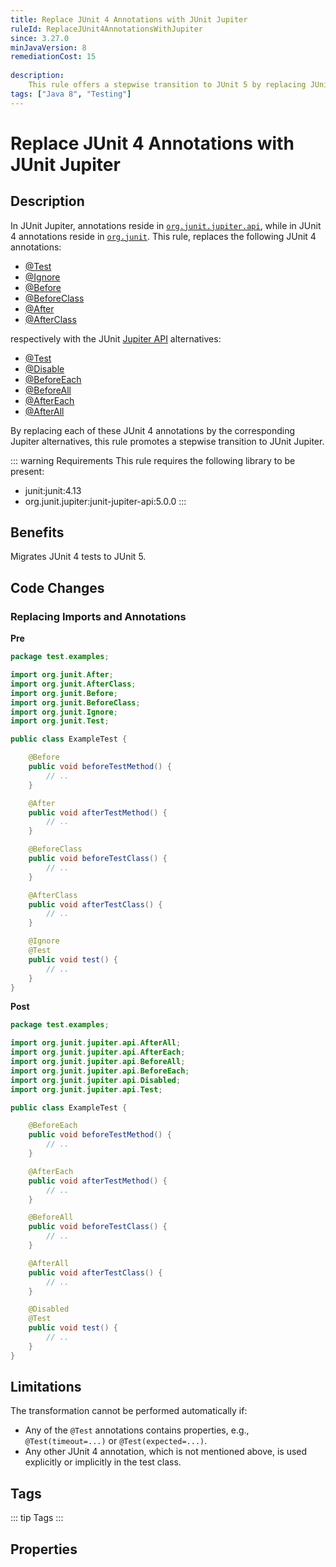 ```yaml
---
title: Replace JUnit 4 Annotations with JUnit Jupiter
ruleId: ReplaceJUnit4AnnotationsWithJupiter
since: 3.27.0
minJavaVersion: 8
remediationCost: 15
    
description:
    This rule offers a stepwise transition to JUnit 5 by replacing JUnit 4 annotations @Test, @Ignore, @Before, @BeforeClass, @After, and @AfterClass with their corresponding Jupiter alternatives.
tags: ["Java 8", "Testing"]
---
```


# Replace JUnit 4 Annotations with JUnit Jupiter

## Description

In JUnit Jupiter, annotations reside in [`org.junit.jupiter.api`](https://junit.org/junit5/docs/5.0.1/api/org/junit/jupiter/api/package-summary.html), while in JUnit 4 annotations reside in [`org.junit`](https://junit.org/junit4/javadoc/latest/).
This rule, replaces the following JUnit 4 annotations:
* [@Test](https://junit.org/junit4/javadoc/latest/org/junit/Test.html)
* [@Ignore](https://junit.org/junit4/javadoc/latest/org/junit/Ignore.html)
* [@Before](https://junit.org/junit4/javadoc/latest/org/junit/Before.html)
* [@BeforeClass](https://junit.org/junit4/javadoc/latest/org/junit/BeforeClass.html)
* [@After](https://junit.org/junit4/javadoc/latest/org/junit/After.html)
* [@AfterClass](https://junit.org/junit4/javadoc/latest/org/junit/AfterClass.html)

respectively with the JUnit [Jupiter API](https://junit.org/junit5/docs/current/user-guide/#overview) alternatives: 

* [@Test](https://junit.org/junit5/docs/current/api/org.junit.jupiter.api/org/junit/jupiter/api/Test.html)
* [@Disable](https://junit.org/junit5/docs/current/api/org.junit.jupiter.api/org/junit/jupiter/api/Disabled.html)
* [@BeforeEach](https://junit.org/junit5/docs/current/api/org.junit.jupiter.api/org/junit/jupiter/api/BeforeEach.html)
* [@BeforeAll](https://junit.org/junit5/docs/current/api/org.junit.jupiter.api/org/junit/jupiter/api/BeforeAll.html)
* [@AfterEach](https://junit.org/junit5/docs/current/api/org.junit.jupiter.api/org/junit/jupiter/api/AfterEach.html)
* [@AfterAll](https://junit.org/junit5/docs/current/api/org.junit.jupiter.api/org/junit/jupiter/api/AfterAll.html)

By replacing each of these JUnit 4 annotations by the corresponding Jupiter alternatives, this rule promotes a stepwise transition to JUnit Jupiter.

::: warning Requirements
This rule requires the following library to be present:
* junit:junit:4.13
* org.junit.jupiter:junit-jupiter-api:5.0.0
:::

## Benefits

Migrates JUnit 4 tests to JUnit 5.

## Code Changes


### Replacing Imports and Annotations

__Pre__
```java
package test.examples;

import org.junit.After;
import org.junit.AfterClass;
import org.junit.Before;
import org.junit.BeforeClass;
import org.junit.Ignore;
import org.junit.Test;

public class ExampleTest {

	@Before
	public void beforeTestMethod() {
		// ..
	}

	@After
	public void afterTestMethod() {
		// ..
	}

	@BeforeClass
	public void beforeTestClass() {
		// ..
	}

	@AfterClass
	public void afterTestClass() {
		// ..
	}

	@Ignore
	@Test
	public void test() {
		// ..
	}
}
```

__Post__
```java
package test.examples;

import org.junit.jupiter.api.AfterAll;
import org.junit.jupiter.api.AfterEach;
import org.junit.jupiter.api.BeforeAll;
import org.junit.jupiter.api.BeforeEach;
import org.junit.jupiter.api.Disabled;
import org.junit.jupiter.api.Test;

public class ExampleTest {

	@BeforeEach
	public void beforeTestMethod() {
		// ..
	}

	@AfterEach
	public void afterTestMethod() {
		// ..
	}

	@BeforeAll
	public void beforeTestClass() {
		// ..
	}

	@AfterAll
	public void afterTestClass() {
		// ..
	}

	@Disabled
	@Test
	public void test() {
		// ..
	}
}
```

## Limitations 

The transformation cannot be performed automatically if: 
* Any of the `@Test` annotations contains properties, e.g., `@Test(timeout=...)` or `@Test(expected=...)`.
* Any other JUnit 4 annotation, which is not mentioned above, is used explicitly or implicitly in the test class. 

<VersionNotice />

## Tags

::: tip Tags
<TagLinks />
:::

## Properties

<RuleProperties />
